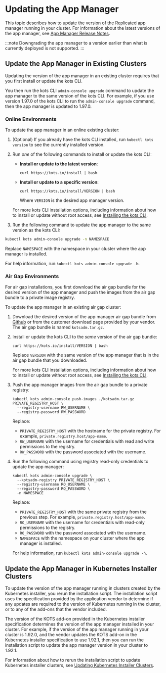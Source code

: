 # Updating the App Manager

This topic describes how to update the version of the Replicated app manager running in your cluster. For information about the latest versions of the app manager, see [App Manager Release Notes](/release-notes/rn-app-manager).

:::note
Downgrading the app manager to a version earlier than what is currently deployed is not supported.
:::

## Update the App Manager in Existing Clusters

Updating the version of the app manager in an existing cluster requires that you first install or update the kots CLI.

You then run the kots CLI `admin-console upgrade` command to update the app manager to the same version of the kots CLI. For example, if you use version 1.97.0 of the kots CLI to run the `admin-console upgrade` command, then the app manager is updated to 1.97.0.

### Online Environments

To update the app manager in an online existing cluster:

1. (Optional) If you already have the kots CLI installed, run `kubectl kots version` to see the currently installed version.

1. Run _one_ of the following commands to install or update the kots CLI:

    - **Install or update to the latest version**:

      ```
      curl https://kots.io/install | bash
      ```

    - **Install or update to a specific version**:

      ```
      curl https://kots.io/install/VERSION | bash
      ```
      Where `VERSION` is the desired app manager version.

    For more kots CLI installation options, including information about how to install or update without root access, see [Installing the kots CLI](/reference/kots-cli-getting-started).

1. Run the following command to update the app manager to the same version as the kots CLI:

  ```bash
  kubectl kots admin-console upgrade -n NAMESPACE
  ```
  Replace `NAMESPACE` with the namespace in your cluster where the app manager is installed.

  For help information, run `kubectl kots admin-console upgrade -h`.

### Air Gap Environments

For air gap installations, you first download the air gap bundle for the desired version of the app manager and push the images from the air gap bundle to a private image registry.

To update the app manager in an existing air gap cluster:

1. Download the desired version of the app manager air gap bundle from [Github](https://github.com/replicatedhq/kots/releases) or from the customer download page provided by your vendor. The air gap bundle is named `kotsadm.tar.gz`.

1. Install or update the kots CLI to the _same_ version of the air gap bundle:

   ```
   curl https://kots.io/install/VERSION | bash
   ```
   Replace `VERSION` with the same version of the app manager that is in the air gap bundle that you downloaded.

   For more kots CLI installation options, including information about how to install or update without root access, see [Installing the kots CLI](/reference/kots-cli-getting-started).

1. Push the app manager images from the air gap bundle to a private registry:

    ```
    kubectl kots admin-console push-images ./kotsadm.tar.gz PRIVATE_REGISTRY_HOST \
      --registry-username RW_USERNAME \
      --registry-password RW_PASSWORD
    ```
    Replace:
    * `PRIVATE_REGISTRY_HOST` with the hostname for the private registry. For example, `private.registry.host/app-name`.
    * `RW_USERNAME` with the username for credentials with read and write permissions to the registry.
    * `RW_PASSWORD` with the password associated with the username. 

1. Run the following command using registry read-only credentials to update the app manager:

    ```
    kubectl kots admin-console upgrade \
      --kotsadm-registry PRIVATE_REGISTRY_HOST \
      --registry-username RO_USERNAME \
      --registry-password RO_PASSWORD \
      -n NAMESPACE
    ```
    Replace:
    * `PRIVATE_REGISTRY_HOST` with the same private registry from the previous step. For example, `private.registry.host/app-name`.
    * `RO_USERNAME` with the username for credentials with read-only permissions to the registry.
    * `RO_PASSWORD` with the password associated with the username.
    * `NAMESPACE` with the namespace on your cluster where the app manager is installed.

    For help information, run `kubectl kots admin-console upgrade -h`.

## Update the App Manager in Kubernetes Installer Clusters

To update the version of the app manager running in clusters created by the Kubernetes installer, you rerun the installation script. The installation script uses the specification provided by the application vendor to determine if any updates are required to the version of Kubernetes running in the cluster, or to any of the add-ons that the vendor included.

The version of the KOTS add-on provided in the Kubernetes installer specification determines the version of the app manager installed in your cluster. For example, if the version of the app manager running in your cluster is 1.92.0, and the vendor updates the KOTS add-on in the Kubernetes installer specification to use 1.92.1, then you can run the installation script to update the app manager version in your cluster to 1.92.1.

For information about how to rerun the installation script to update Kubernetes installer clusters, see [Updating Kubernetes Installer Clusters](updating-embedded-cluster).